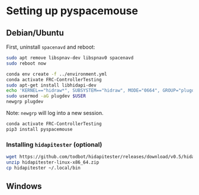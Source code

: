 # Setting up pyspacemouse

## Debian/Ubuntu

First, uninstall `spacenavd` and reboot:
```bash
sudo apt remove libspnav-dev libspnav0 spacenavd
sudo reboot now
```

```bash
conda env create -f ../environment.yml
conda activate FRC-ControllerTesting
sudo apt-get install libhidapi-dev
echo 'KERNEL=="hidraw*", SUBSYSTEM=="hidraw", MODE="0664", GROUP="plugdev"' | sudo tee /etc/udev/rules.d/99-hidraw-permissions.rules
sudo usermod -aG plugdev $USER
newgrp plugdev
```
Note: `newgrp` will log into a new session.
```bash
conda activate FRC-ControllerTesting
pip3 install pyspacemouse
```

### Installing `hidapitester` (optional)

```bash
wget https://github.com/todbot/hidapitester/releases/download/v0.5/hidapitester-linux-x86_64.zip
unzip hidapitester-linux-x86_64.zip
cp hidapitester ~/.local/bin
```

## Windows